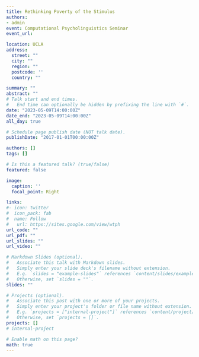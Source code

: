```yaml
---
title: Rethinking Poverty of the Stimulus 
authors:
- admin
event: Computational Psycholinguistics Seminar
event_url:  

location: UCLA
address:
  street: ""
  city: ""
  region: ""
  postcode: ''
  country: ""

summary: ""
abstract: ""
# Talk start and end times.
#   End time can optionally be hidden by prefixing the line with `#`.
date: "2023-05-09T14:00:00Z"
date_end: "2023-05-09T14:00:00Z"
all_day: true

# Schedule page publish date (NOT talk date).
publishDate: "2017-01-01T00:00:00Z"

authors: []
tags: []

# Is this a featured talk? (true/false)
featured: false

image:
  caption: ''
  focal_point: Right

links:
#- icon: twitter
#  icon_pack: fab
#  name: Follow
#   url: https://sites.google.com/view/wtph
url_code: ""
url_pdf: ""
url_slides: ""
url_video: ""

# Markdown Slides (optional).
#   Associate this talk with Markdown slides.
#   Simply enter your slide deck's filename without extension.
#   E.g. `slides = "example-slides"` references `content/slides/example-slides.md`.
#   Otherwise, set `slides = ""`.
slides: ""

# Projects (optional).
#   Associate this post with one or more of your projects.
#   Simply enter your project's folder or file name without extension.
#   E.g. `projects = ["internal-project"]` references `content/project/deep-learning/index.md`.
#   Otherwise, set `projects = []`.
projects: []
# internal-project

# Enable math on this page?
math: true
---
```

